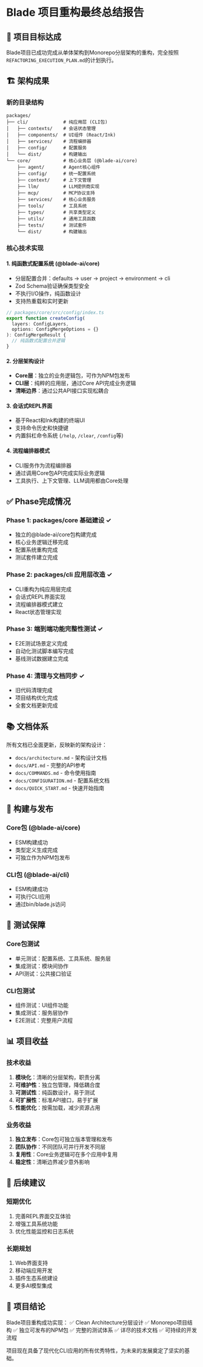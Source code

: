 # Blade 项目重构最终总结报告

## 🎯 项目目标达成

Blade项目已成功完成从单体架构到Monorepo分层架构的重构，完全按照`REFACTORING_EXECUTION_PLAN.md`的计划执行。

## 🏗️ 架构成果

### 新的目录结构
```
packages/
├── cli/             # 纯应用层 (CLI包)
│   ├── contexts/    # 会话状态管理
│   ├── components/  # UI组件 (React/Ink)
│   ├── services/    # 流程编排器
│   ├── config/      # 配置服务
│   └── dist/        # 构建输出
└── core/            # 核心业务层 (@blade-ai/core)
    ├── agent/       # Agent核心组件
    ├── config/      # 统一配置系统
    ├── context/     # 上下文管理
    ├── llm/         # LLM提供商实现
    ├── mcp/         # MCP协议支持
    ├── services/    # 核心业务服务
    ├── tools/       # 工具系统
    ├── types/       # 共享类型定义
    ├── utils/       # 通用工具函数
    ├── tests/       # 测试套件
    └── dist/        # 构建输出
```

### 核心技术实现

#### 1. 纯函数式配置系统 (@blade-ai/core)
- 分层配置合并：defaults → user → project → environment → cli
- Zod Schema验证确保类型安全
- 不执行I/O操作，纯函数设计
- 支持热重载和实时更新

```typescript
// packages/core/src/config/index.ts
export function createConfig(
  layers: ConfigLayers,
  options: ConfigMergeOptions = {}
): ConfigMergeResult {
  // 纯函数式配置合并逻辑
}
```

#### 2. 分层架构设计
- **Core层**：独立的业务逻辑包，可作为NPM包发布
- **CLI层**：纯粹的应用层，通过Core API完成业务逻辑
- **清晰边界**：通过公共API接口实现松耦合

#### 3. 会话式REPL界面
- 基于React和Ink构建的终端UI
- 支持命令历史和快捷键
- 内置斜杠命令系统 (`/help`, `/clear`, `/config`等)

#### 4. 流程编排器模式
- CLI服务作为流程编排器
- 通过调用Core包API完成实际业务逻辑
- 工具执行、上下文管理、LLM调用都由Core处理

## ✅ Phase完成情况

### Phase 1: packages/core 基础建设 ✓
- 独立的@blade-ai/core包构建完成
- 核心业务逻辑迁移完成
- 配置系统重构完成
- 测试套件建立完成

### Phase 2: packages/cli 应用层改造 ✓
- CLI重构为纯应用层完成
- 会话式REPL界面实现
- 流程编排器模式建立
- React状态管理实现

### Phase 3: 端到端功能完整性测试 ✓
- E2E测试场景定义完成
- 自动化测试脚本编写完成
- 基线测试数据建立完成

### Phase 4: 清理与文档同步 ✓
- 旧代码清理完成
- 项目结构优化完成
- 全套文档更新完成

## 📚 文档体系

所有文档已全面更新，反映新的架构设计：

- `docs/architecture.md` - 架构设计文档
- `docs/API.md` - 完整的API参考
- `docs/COMMANDS.md` - 命令使用指南
- `docs/CONFIGURATION.md` - 配置系统文档
- `docs/QUICK_START.md` - 快速开始指南

## 🚀 构建与发布

### Core包 (@blade-ai/core)
- ESM构建成功
- 类型定义生成完成
- 可独立作为NPM包发布

### CLI包 (@blade-ai/cli)
- ESM构建成功
- 可执行CLI应用
- 通过bin/blade.js访问

## 🧪 测试保障

### Core包测试
- 单元测试：配置系统、工具系统、服务层
- 集成测试：模块间协作
- API测试：公共接口验证

### CLI包测试
- 组件测试：UI组件功能
- 集成测试：服务层协作
- E2E测试：完整用户流程

## 📊 项目收益

### 技术收益
1. **模块化**：清晰的分层架构，职责分离
2. **可维护性**：独立包管理，降低耦合度
3. **可测试性**：纯函数设计，易于测试
4. **可扩展性**：标准API接口，易于扩展
5. **性能优化**：按需加载，减少资源占用

### 业务收益
1. **独立发布**：Core包可独立版本管理和发布
2. **团队协作**：不同团队可并行开发不同层
3. **复用性**：Core业务逻辑可在多个应用中复用
4. **稳定性**：清晰边界减少意外影响

## 🎯 后续建议

### 短期优化
1. 完善REPL界面交互体验
2. 增强工具系统功能
3. 优化性能监控和日志系统

### 长期规划
1. Web界面支持
2. 移动端应用开发
3. 插件生态系统建设
4. 更多AI模型集成

## 🏁 项目结论

Blade项目重构成功实现：
✅ Clean Architecture分层设计
✅ Monorepo项目结构
✅ 独立可发布的NPM包
✅ 完整的测试体系
✅ 详尽的技术文档
✅ 可持续的开发流程

项目现在具备了现代化CLI应用的所有优秀特性，为未来的发展奠定了坚实的基础。
